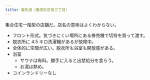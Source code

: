 ```yaml
---
title: 電気湯（墨田区京島三丁目）
---
```


集合住宅一階型の店舗だ。店名の意味はよくわからない。

* フロント形式。気づきにくい場所にある券売機で切符を買って渡す。
* 脱衣所に 4.5 キロ洗濯機があるが故障中。
* 全体的に空間が広い。脱衣所も浴室も開放感がある。
* 浴室
  * サウナは有料。勝手に入ると出禁処分を食らう。
  * お湯は熱め。
* コインランドリーなし
